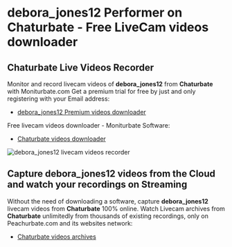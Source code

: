 # debora_jones12 Performer on Chaturbate - Free LiveCam videos downloader

## Chaturbate Live Videos Recorder

Monitor and record livecam videos of **debora_jones12** from **Chaturbate** with Moniturbate.com
Get a premium trial for free by just and only registering with your Email address:
* [debora_jones12 Premium videos downloader](https://moniturbate.com/request-demo-licence-key.html)

Free livecam videos downloader - Moniturbate Software:
* [Chaturbate videos downloader](https://moniturbate.com/moniturbate-download-software.html)

![debora_jones12 livecam videos recorder](https://peachurnet.com/templates/moniturbate-software.png)


## Capture debora_jones12 videos from the Cloud and watch your recordings on Streaming

Without the need of downloading a software, capture **debora_jones12** livecam videos from **Chaturbate** 100% online.
Watch Livecam archives from **Chaturbate** unlimitedly from thousands of existing recordings, only on Peachurbate.com and its websites network:
* [Chaturbate videos archives](https://peachurnet.com/)